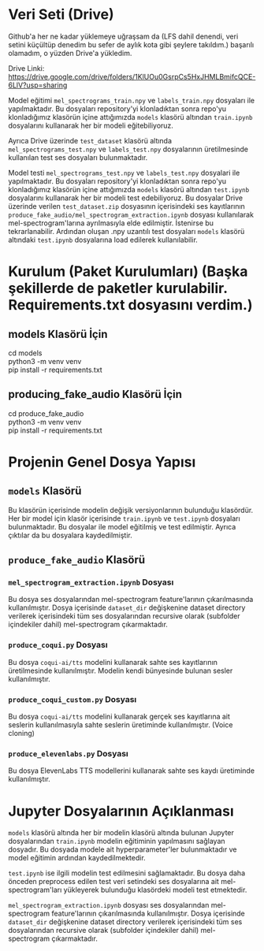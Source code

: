 # Veri Seti (Drive)
Github'a her ne kadar yüklemeye uğraşsam da (LFS dahil denendi, veri setini küçültüp denedim bu sefer de aylık kota gibi şeylere takıldım.) başarılı olamadım, o yüzden Drive'a yükledim.

Drive Linki: https://drive.google.com/drive/folders/1KlUOu0GsrpCs5HxJHMLBmifcQCE-6LlV?usp=sharing

Model eğitimi `mel_spectrograms_train.npy` ve `labels_train.npy` dosyaları ile yapılmaktadır. Bu dosyaları repository'yi klonladıktan sonra repo'yu klonladığımız klasörün içine attığımızda `models` klasörü altından `train.ipynb` dosyalarını kullanarak her bir modeli eğitebiliyoruz.

Ayrıca Drive üzerinde `test_dataset` klasörü altında `mel_spectrograms_test.npy` ve `labels_test.npy` dosyalarının üretilmesinde kullanılan test ses dosyaları bulunmaktadır.

Model testi `mel_spectrograms_test.npy` ve `labels_test.npy` dosyalari ile yapılmaktadır. Bu dosyaları repository'yi klonladıktan sonra repo'yu klonladığımız klasörün içine attığımızda `models` klasörü altından `test.ipynb` dosyalarını kullanarak her bir modeli test edebiliyoruz. Bu dosyalar Drive üzerinde verilen `test_dataset.zip` dosyasının içerisindeki ses kayıtlarının `produce_fake_audio/mel_spectrogram_extraction.ipynb` dosyası kullanılarak mel-spectrogram'larına ayrılmasıyla elde edilmiştir. İstenirse bu tekrarlanabilir. Ardından oluşan .npy uzantılı test dosyaları `models` klasörü altındaki `test.ipynb` dosyalarına load edilerek kullanılabilir.

# Kurulum (Paket Kurulumları) (Başka şekillerde de paketler kurulabilir. Requirements.txt dosyasını verdim.)

## models Klasörü İçin
cd models <br>
python3 -m venv venv <br>
pip install -r requirements.txt

## producing_fake_audio Klasörü İçin
cd produce_fake_audio <br>
python3 -m venv venv <br>
pip install -r requirements.txt

# Projenin Genel Dosya Yapısı

## `models` Klasörü

Bu klasörün içerisinde modelin değişik versiyonlarının bulunduğu klasördür. Her bir model için klasör içerisinde `train.ipynb` ve `test.ipynb` dosyaları bulunmaktadır. Bu dosyalar ile model eğitilmiş ve test edilmiştir. Ayrıca çıktılar da bu dosyalara kaydedilmiştir.

## `produce_fake_audio` Klasörü

### `mel_spectrogram_extraction.ipynb` Dosyası

Bu dosya ses dosyalarından mel-spectrogram feature'larının çıkarılmasında kullanılmıştır. Dosya içerisinde `dataset_dir` değişkenine dataset directory verilerek içerisindeki tüm ses dosyalarından recursive olarak (subfolder içindekiler dahil) mel-spectrogram çıkarmaktadır.

### `produce_coqui.py` Dosyası

Bu dosya `coqui-ai/tts` modelini kullanarak sahte ses kayıtlarının üretilmesinde kullanılmıştır. Modelin kendi bünyesinde bulunan sesler kullanılmıştır.

### `produce_coqui_custom.py` Dosyası

Bu dosya `coqui-ai/tts` modelini kullanarak gerçek ses kayıtlarına ait seslerin kullanılmasıyla sahte seslerin üretiminde kullanılmıştır. (Voice cloning)

### `produce_elevenlabs.py` Dosyası

Bu dosya ElevenLabs TTS modellerini kullanarak sahte ses kaydı üretiminde kullanılmıştır.

# Jupyter Dosyalarının Açıklanması

`models` klasörü altında her bir modelin klasörü altında bulunan Jupyter dosyalarından `train.ipynb` modelin eğitiminin yapılmasını sağlayan dosyadır. Bu dosyada modele ait hyperparameter'ler bulunmaktadır ve model eğitimin ardından kaydedilmektedir.

`test.ipynb` ise ilgili modelin test edilmesini sağlamaktadır. Bu dosya daha önceden preprocess edilen test veri setindeki ses dosyalarına ait mel-spectrogram'ları yükleyerek bulunduğu klasördeki modeli test etmektedir.

`mel_spectrogram_extraction.ipynb` dosyası ses dosyalarından mel-spectrogram feature'larının çıkarılmasında kullanılmıştır. Dosya içerisinde `dataset_dir` değişkenine dataset directory verilerek içerisindeki tüm ses dosyalarından recursive olarak (subfolder içindekiler dahil) mel-spectrogram çıkarmaktadır.

